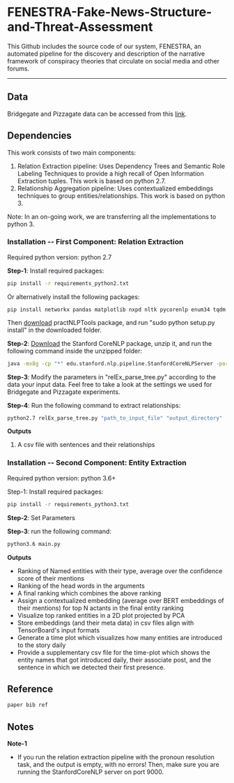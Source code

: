 # FENESTRA-Fake-News-Structure-and-Threat-Assessment
This Github includes the source code of our system, FENESTRA, an automated pipeline for the discovery and description of the narrative framework of conspiracy theories that circulate on social media and other forums.

---

## Data
Bridgegate and Pizzagate data can be accessed from this [link](https://oneshare.cdlib.org/stash/dataset/doi:10.5068/D1V665).


## Dependencies
This work consists of two main components:
 1. Relation Extraction pipeline: Uses Dependency Trees and Semantic Role Labeling Techniques to provide a high recall of Open Information Extraction tuples. This work is based on python 2.7.
 2. Relationship Aggregation pipeline: Uses contextualized embeddings techniques to group entities/relationships. This work is based on python 3.
 
Note: In an on-going work, we are transferring all the implementations to python 3.
 
### Installation -- First Component: Relation Extraction
 
Required python version: python 2.7

**Step-1**: Install required packages:

```bash
pip install -r requirements_python2.txt
```

Or alternatively install the following packages:
```
pip install networkx pandas matplotlib nxpd nltk pycorenlp enum34 tqdm
```
Then [download](https://github.com/biplab-iitb/practNLPTools/archive/master.zip) practNLPTools package, and run "sudo python setup.py install" in the downloaded folder.


**Step-2**: [Download](http://nlp.stanford.edu/software/stanford-corenlp-full-2018-10-05.zip) the Stanford CoreNLP package, unzip it, and run the following command inside the unzipped folder:

```bash
java -mx8g -cp "*" edu.stanford.nlp.pipeline.StanfordCoreNLPServer -port 9000
```

**Step-3**: Modify the parameters in "relEx_parse_tree.py" according to the data your input data.
Feel free to take a look at the settings we used for Bridgegate and Pizzagate experiments.

**Step-4**: Run the following command to extract relationships:

```bash
python2.7 relEx_parse_tree.py "path_to_input_file" "output_directory"
```

**Outputs**
1. A csv file with sentences and their relationships

### Installation -- Second Component: Entity Extraction

Required python version: python 3.6+

Step-1: Install required packages:
```bash
pip install -r requirements_python3.txt
```

**Step-2**: Set Parameters

**Step-3**: run the following command:

```bash
python3.6 main.py 
```

**Outputs**
- Ranking of Named entities with their type, average over the confidence score of their mentions
- Ranking of the head words in the arguments
- A final ranking which combines the above ranking 
- Assign a contextualized embedding (average over BERT embeddings of their mentions) for top N actants in the final entity ranking
- Visualize top ranked entities in a 2D plot projected by PCA
- Store embeddings (and their meta data) in csv files align with TensorBoard's input formats
- Generate a time plot which visualizes how many entities are introduced to the story daily
- Provide a supplementary csv file for the time-plot which shows the entity names that got introduced daily, their associate post, and the sentence in which we detected their first presence.


## Reference
```bash
paper bib ref
```

## Notes
**Note-1**
- If you run the relation extraction pipeline with the pronoun resolution task, and the output is empty, with no errors! Then, make sure you are running the StanfordCoreNLP server on port 9000.
